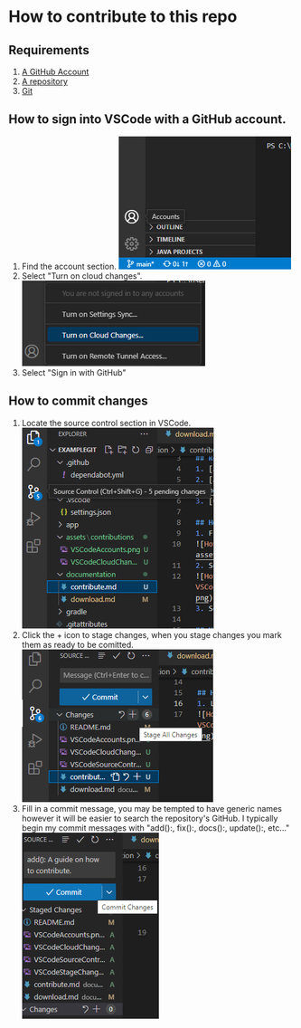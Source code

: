 # How to contribute to this repo

## Requirements
1. [A GitHub Account](https://github.com/signup)
2. [A repository](download.md#how-to-download-a-github-repository)
3. [Git](download.md#how-to-download-git)

## How to sign into VSCode with a GitHub account.
1. Find the account section.
![Hovering over the account button in VSCode](../assets/contributions/VSCodeAccounts.png)
2. Select "Turn on cloud changes".
![Hovering over the "Turn on cloud changes" in VSCode](../assets/contributions/VSCodeCloudChanges.png)
3. Select "Sign in with GitHub"

## How to commit changes
1. Locate the source control section in VSCode.
![Hovering over the "Source Control" section in VSCode](../assets/contributions/VSCodeSourceControl.png)
2. Click the + icon to stage changes, when you stage changes you mark them as ready to be comitted.
![Hovering over "Stage Changes" button in VSCode](../assets/contributions/VSCodeStageChanges.png)
3. Fill in a commit message, you may be tempted to have generic names however it will be easier to search the repository's GitHub. I typically begin my commit messages with "add():, fix():, docs():, update():, etc..." ![Hovering over "Commit Changes" button in VSCode](../assets/contributions/VSCodeCommitChanges.png)